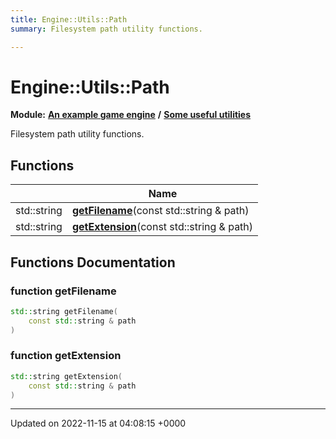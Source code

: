 ```yaml
---
title: Engine::Utils::Path
summary: Filesystem path utility functions. 

---
```


# Engine::Utils::Path

**Module:** **[An example game engine](/modules/group__Engine.md)** **/** **[Some useful utilities](/modules/group__Utils.md)**

Filesystem path utility functions. 

## Functions

|                | Name           |
| -------------- | -------------- |
| std::string | **[getFilename](/namespaces/namespaceEngine_1_1Utils_1_1Path.md#function-getfilename)**(const std::string & path) |
| std::string | **[getExtension](/namespaces/namespaceEngine_1_1Utils_1_1Path.md#function-getextension)**(const std::string & path) |


## Functions Documentation

### function getFilename

```cpp
std::string getFilename(
    const std::string & path
)
```


### function getExtension

```cpp
std::string getExtension(
    const std::string & path
)
```






-------------------------------

Updated on 2022-11-15 at 04:08:15 +0000